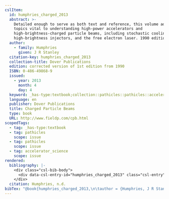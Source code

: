 ```yaml
---
cslItem:
  id: humphries_charged_2013
  abstract: >-
    Detailed enough to serve as both text and reference, this volume addresses
    topics vital to understanding high-power accelerators and
    high-brightness-charged particle beams, including stochastic cooling,
    high-brightness injectors, and the free electron laser. 1990 edition.
  author:
    - family: Humphries
      given: J R Stanley
  citation-key: humphries_charged_2013
  collection-title: Dover Publications
  edition: corrected version of 1st edition from 1990
  ISBN: 0-486-49868-9
  issued:
    - year: 2013
      month: 4
      day: 4
  keyword: _has-type:textbook;collection::pathicles::pathicles::accelerator_science
  language: en
  publisher: Dover Publications
  title: Charged Particle Beams
  type: book
  URL: http://www.fieldp.com/cpb.html
scopedTags:
  - tag: _has-type:textbook
  - tag: pathicles
    scope: issue
  - tag: pathicles
    scope: issue
  - tag: accelerator_science
    scope: issue
rendered:
  bibliography: |-
    <div class="csl-bib-body">
      <div data-csl-entry-id="humphries_charged_2013" class="csl-entry">Humphries, J. R. S. n.d.. <i>Charged Particle Beams</i> (corrected version of 1st edition from 1990). Dover Publications. http://www.fieldp.com/cpb.html</div>
    </div>
  citation: Humphries, n.d.
bibTex: "@book{humphries_charged_2013,\n\tauthor = {Humphries, J R Stanley},\n\tseries = {Dover {Publications}},\n\tedition = {corrected version of 1st edition from 1990},\n\tpublisher = {Dover Publications},\n\ttitle = {Charged {Particle} {Beams}},\n}\n\n"
---
```

